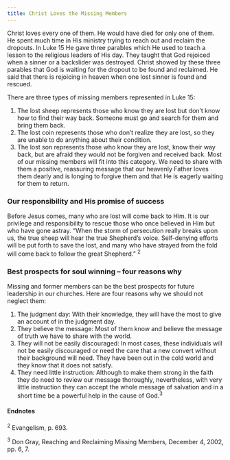```yaml
---
title: Christ Loves the Missing Members
---
```


Christ loves every one of them. He would have died for only one of them. He spent much time in His ministry trying to reach out and reclaim the dropouts. In Luke 15 He gave three parables which He used to teach a lesson to the religious leaders of His day. They taught that God rejoiced when a sinner or a backslider was destroyed. Christ showed by these three parables that God is waiting for the dropout to be found and reclaimed. He said that there is rejoicing in heaven when one lost sinner is found and rescued.

There are three types of missing members represented in Luke 15:

1. The lost sheep represents those who know they are lost but don’t know how to find their way back. Someone must go and search for them and bring them back.
2. The lost coin represents those who don’t realize they are lost, so they are unable to do anything about their condition.
3. The lost son represents those who know they are lost, know their way back, but are afraid they would not be forgiven and received back. Most of our missing members will fit into this category. We need to share with them a positive, reassuring message that our heavenly Father loves them dearly and is longing to forgive them and that He is eagerly waiting for them to return.

### Our responsibility and His promise of success

Before Jesus comes, many who are lost will come back to Him. It is our privilege and responsibility to rescue those who once believed in Him but who have gone astray. “When the storm of persecution really breaks upon us, the true sheep will hear the true Shepherd’s voice. Self-denying efforts will be put forth to save the lost, and many who have strayed from the fold will come back to follow the great Shepherd.” <sup>2</sup>

### Best prospects for soul winning – four reasons why

Missing and former members can be the best prospects for future leadership in our churches. Here are four reasons why we should not neglect them:

1. The judgment day: With their knowledge, they will have the most to give an account of in the judgment day.
2. They believe the message: Most of them know and believe the message of truth we have to share with the world.
3. They will not be easily discouraged: In most cases, these individuals will not be easily discouraged or need the care that a new convert without their background will need. They have been out in the cold world and they know that it does not satisfy.
4. They need little instruction: Although to make them strong in the faith they do need to review our message thoroughly, nevertheless, with very little instruction they can accept the whole message of salvation and in a short time be a powerful help in the cause of God.<sup>3</sup>

#### Endnotes

<sup>2</sup> Evangelism, p. 693.

<sup>3</sup> Don Gray, Reaching and Reclaiming Missing Members, December 4, 2002, pp. 6, 7.
